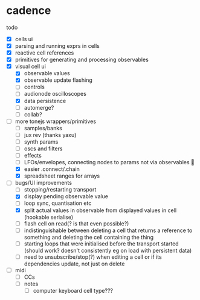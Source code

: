# cadence

todo

- [x] cells ui
- [x] parsing and running exprs in cells
- [x] reactive cell references
- [x] primitives for generating and processing observables
- [x] visual cell ui
  - [x] observable values
  - [x] observable update flashing
  - [ ] controls
  - [ ] audionode oscilloscopes
  - [x] data persistence
  - [ ] automerge?
  - [ ] collab?
- [ ] more tonejs wrappers/primitives
  - [ ] samples/banks
  - [ ] jux rev (thanks yaxu)
  - [ ] synth params
  - [ ] oscs and filters
  - [ ] effects
  - [ ] LFOs/envelopes, connecting nodes to params not via observables 🤔
  - [x] easier .connect/.chain
  - [x] spreadsheet ranges for arrays
- [ ] bugs/UI improvements
  - [ ] stopping/restarting transport
  - [x] display pending observable value
  - [ ] loop sync, quantisation etc
  - [x] split actual values in observable from displayed values in cell (hookable serialise)
  - [ ] flash cell on read(? is that even possible?)
  - [ ] indistinguishable between deleting a cell that returns a reference to something and deleting the cell containing the thing
  - [ ] starting loops that were initialised before the transport started (should work? doesn't consistently eg on load with persistent data)
  - [ ] need to unsubscribe/stop(?) when editing a cell or if its dependencies update, not just on delete
- [ ] midi
  - [ ] CCs
  - [ ] notes
    - [ ] computer keyboard cell type???
